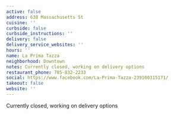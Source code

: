 ```yaml
---
active: false
address: 638 Massachusetts St
cuisine: ''
curbside: false
curbside_instructions: ''
delivery: false
delivery_service_websites: ''
hours: ''
name: La Prima Tazza
neighborhood: Downtown
notes: Currently closed, working on delivery options
restaurant_phone: 785-832-2233
social: https://www.facebook.com/La-Prima-Tazza-239100315171/
takeout: false
website: ''
---
```


Currently closed, working on delivery options